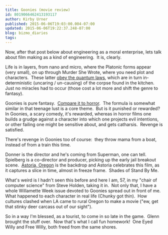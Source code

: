 ```yaml
---
title: Goonies (movie review)
id: 8019066462413193117
author: Kirby Urner
published: 2015-06-06T19:03:00.004-07:00
updated: 2015-06-06T19:22:37.248-07:00
blog: bizmo_diaries
tags: 
---
```


[](https://www.flickr.com/photos/kirbyurner/17870315534)

Now, after that post below about engineering as a moral enterprise, lets talk about film making as a kind of engineering.  It is, clearly.

Life is in layers, from nano and micro, where the Platonic forms appear (very small), on up through Murder She Wrote, where you need plot and characters.  These latter [obey the quantum laws](http://mybizmo.blogspot.com/2005/11/physics-emergent-isepp-lecture.html), which are in turn in-deterministic (uncaring / un-causing) of the corpse found in the kitchen.  Just no miracles had to occur (those cost a lot more and shift the genre to fantasy).

Goonies is pure fantasy.  [Compare it to horror](http://mybizmo.blogspot.com/2015/04/horns-movie-review.html).  The formula is somewhat similar in that teenage lust is a core theme.  But is it punished or rewarded?  In Goonies, a scary comedy, it's rewarded, whereas in horror films one builds a grudge against a character into which one projects evil intentions, or other failing one might be sensitive about, and gets catharsis.  Revenge is satisfied.

There's revenge in Goonies too of course:  they throw mama from a boat, instead of from a train this time.

Donner is the director and he's coming from Superman, one can tell.  Spielberg is a co-director and producer, picking up the early jail breakout scene.  [Astoria, Oregon](http://mybizmo.blogspot.com/2015/03/welcome-to-wellville.html) is the backdrop and Astoria celebrates this film, as it captures a slice in time, almost in freeze frame.  Shades of Stand By Me.

What's weird is I hadn't seen this before and here I am, 57, in my "chair of computer science" from Steve Holden, taking it in.  Not only that, I have a whole Willamette Week issue devoted to Goonies spread out in front of me.  What happened to each character in real life (Chunky got thin).  How cultures clashed when LA came to rural Oregon to make a movie ("ew, get that stinky deer carcass out of our sight").

So in a way I'm blessed, as a tourist, to come in so late in the game.  Glenn brought the stuff over.  Now that's what I call fun homework!  One Eyed Willy and Free Willy, both freed from the same shores.